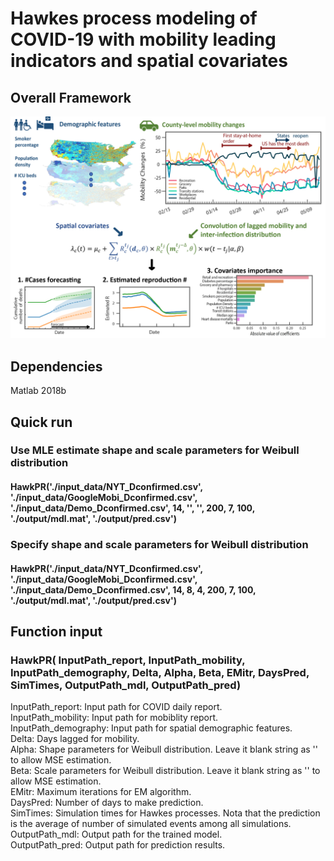# Hawkes process modeling of COVID-19 with mobility leading indicators and spatial covariates
## Overall Framework
<img src="./figure/Frame_work.png" width="800px">

## Dependencies 
Matlab 2018b

## Quick run
### Use MLE estimate shape and scale parameters for Weibull distribution
#### HawkPR('./input_data/NYT_Dconfirmed.csv', './input_data/GoogleMobi_Dconfirmed.csv', './input_data/Demo_Dconfirmed.csv', 14, '', '', 200, 7, 100, './output/mdl.mat', './output/pred.csv')
### Specify shape and scale parameters for Weibull distribution
#### HawkPR('./input_data/NYT_Dconfirmed.csv', './input_data/GoogleMobi_Dconfirmed.csv', './input_data/Demo_Dconfirmed.csv', 14, 8, 4, 200, 7, 100, './output/mdl.mat', './output/pred.csv')

## Function input
### HawkPR( InputPath_report, InputPath_mobility, InputPath_demography, Delta, Alpha, Beta, EMitr, DaysPred, SimTimes, OutputPath_mdl, OutputPath_pred)
InputPath_report: Input path for COVID daily report. <br />
InputPath_mobility: Input path for mobiblity report. <br />
InputPath_demography: Input path for spatial demographic features. <br />
Delta: Days lagged for mobility. <br />
Alpha: Shape parameters for Weibull distribution. Leave it blank string as '' to allow MSE estimation. <br />
Beta: Scale parameters for Weibull distribution. Leave it blank string as '' to allow MSE estimation. <br />
EMitr: Maximum iterations for EM algorithm. <br />
DaysPred: Number of days to make prediction. <br />
SimTimes: Simulation times for Hawkes processes. Nota that the prediction is the average of number of simulated events among all simulations. <br />
OutputPath_mdl: Output path for the trained model. <br />
OutputPath_pred: Output path for prediction results. <br />

